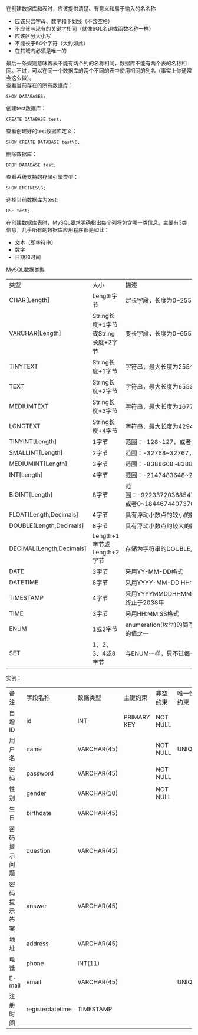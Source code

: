 在创建数据库和表时，应该提供清楚、有意义和易于输入的名名称

 - 应该只含字母、数字和下划线（不含空格）
 - 不应该与现有的关键字相同（就像SQL名词或函数名称一样）
 - 应该区分大小写
 - 不能长于64个字符（大约如此）
 - 在其域内必须是唯一的

最后一条规则意味着表不能有两个列的名称相同，数据库不能有两个表的名称相同。不过，可以在同一个数据库的两个不同的表中使用相同的列名（事实上你通常会这么做）。   
查看当前存在的所有数据库：

    SHOW DATABASES;

创建test数据库：

    CREATE DATABASE test;

查看创建好的test数据库定义：

    SHOW CREATE DATABASE test\G;

删除数据库：

    DROP DATABASE test;

查看系统支持的存储引擎类型：

    SHOW ENGINES\G;

选择当前数据库为test:

    USE test;


在创建数据库表时，MySQL要求明确指出每个列将包含哪一类信息。主要有3类信息，几乎所有的数据库应用程序都是如此：

 - 文本（即字符串）
 - 数字
 - 日期和时间

MySQL数据类型
<table>
<tr>
<td>类型</td><td>大小</td><td>描述</td>
</tr>
<tr>
<td>CHAR[Length]</td><td>Length字节</td><td>定长字段，长度为0~255个字符</td>
</tr>
<tr>
<td>VARCHAR[Length]</td><td>String长度+1字节或String长度+2字节</td><td>变长字段，长度为0~65535个字符</td>
</tr>
<tr>
<td>TINYTEXT</td><td>String长度+1字节</td><td>字符串，最大长度为255个字符</td>
</tr>
<tr>
<td>TEXT</td><td>String长度+2字节</td><td>字符串，最大长度为65535个字符</td>
</tr>
<tr>
<td>MEDIUMTEXT</td><td>String长度+3字节</td><td>字符串，最大长度为16777215个字符</td>
</tr>
<tr>
<td>LONGTEXT</td><td>String长度+4字节</td><td>字符串，最大长度为4294967295个字符</td>
</tr>
<tr>
<td>TINYINT[Length]</td><td>1字节</td><td>范围：-128~127，或者0~255（无符号）</td>
</tr>
<tr>
<td>SMALLINT[Length]</td><td>2字节</td><td>范围：-32768~32767，或者0~65535（无符号）</td>
</tr>
<tr>
<td>MEDIUMINT[Length]</td><td>3字节</td><td>范围：-8388608~8388607，或者0~16777215（无符号）</td>
</tr>
<tr>
<td>INT[Length]</td><td>4字节</td><td>范围：-2147483648~2147483647，或者0~4294967295</td>
</tr>
<tr>
<td>BIGINT[Length]</td><td>8字节</td><td>范围：-9223372036854775808~9223372036854775807，或者0~18446744073709551615（无符号）</td>
</tr>
<tr>
<td>FLOAT[Length,Decimals]</td><td>4字节</td><td>具有浮动小数点的较小的数</td>
</tr>
<tr>
<td>DOUBLE[Length,Decimals]</td><td>8字节</td><td>具有浮动小数点的较大的数</td>
</tr>
<tr>
<td>DECIMAL[Length,Decimals]</td><td>Length+1字节或Length+2字节</td><td>存储为字符串的DOUBLE,允许固定的小数点</td>
</tr>
<tr>
<td>DATE</td><td>3字节</td><td>采用YY-MM-DD格式</td>
</tr>
<tr>
<td>DATETIME</td><td>8字节</td><td>采用YYYY-MM-DD HH:MM:SS格式</td>
</tr>
<tr>
<td>TIMESTAMP</td><td>4字节</td><td>采用YYYYMMDDHHMMSS格式：可接受的范围起始于1970年终止于2038年</td>
</tr>
<tr>
<td>TIME</td><td>3字节</td><td>采用HH:MM:SS格式</td>
</tr>
<tr>
<td>ENUM</td><td>1或2字节</td><td>enumeration(枚举)的简写，这意味着每一列都可以具有多个可能的值之一</td>
</tr>
<tr>
<td>SET</td><td>1、2、3、4或8字节</td><td>与ENUM一样，只不过每一列都可以具有多个可能的值</td>
</tr>
</table>

实例：

<table>
<tr><td>备注</td><td>字段名称</td><td>数据类型</td><td>主键约束</td><td>非空约束</td><td>唯一性约束</td><td>默认约束</td><td>自动增加</td></tr>
<tr><td>自增ID</td><td>id</td><td>INT</td><td>PRIMARY KEY</td><td>NOT NULL</td><td></td><td></td><td>AUTO_INCREMENT</td></tr>
<tr><td>用户名</td><td>name</td><td>VARCHAR(45)</td><td></td><td>NOT NULL</td><td>UNIQUE</td><td></td><td></td></tr>
<tr><td>密码</td><td>password</td><td>VARCHAR(45)</td><td></td><td>NOT NULL</td><td></td><td></td><td></td></tr>
<tr><td>性别</td><td>gender</td><td>VARCHAR(10)</td><td></td><td>NOT NULL</td><td></td><td>DEFAULT 'M'</td><td></td></tr>
<tr><td>生日</td><td>birthdate</td><td>VARCHAR(45)</td><td></td><td></td><td></td><td></td><td></td></tr>
<tr><td>密码提示问题</td><td>question</td><td>VARCHAR(45)</td><td></td><td></td><td></td><td></td><td></td></tr>
<tr><td>密码提示答案</td><td>answer</td><td>VARCHAR(45)</td><td></td><td></td><td></td><td></td><td></td></tr>
<tr><td>地址</td><td>address</td><td>VARCHAR(45)</td><td></td><td></td><td></td><td></td><td></td></tr>
<tr><td>电话</td><td>phone</td><td>INT(11)</td><td></td><td></td><td></td><td></td><td></td></tr>
<tr><td>E-mail</td><td>email</td><td>VARCHAR(45)</td><td></td><td></td><td>UNIQUE</td><td></td><td></td></tr>
<tr><td>注册时间</td><td>registerdatetime</td><td>TIMESTAMP</td><td></td><td></td><td></td><td></td><td></td></tr>
</table>
